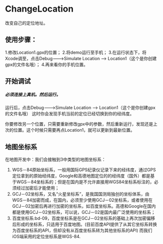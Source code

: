 # ChangeLocation
改变自己的定位地址。


## 使用步骤：
1.修改Location1.gpx的位置；
2.将demo运行至手机；
3.在运行状态下，将Xcode调至，点击Debug--->Simulate Location --> Location1（这个是你创建gpx的文件名哦）；
4.再来看你的手机位置。



## 开始调试
##### 必须连接上真机。然后运行。
运行后，点击Debug--->Simulate Location --> Location1（这个是你创建gpx的文件名哦）
这时你会发现手机当前的定位已经切换到你的经纬度。

你要修改另一个位置，只需要重新修改gpx中的参数，然后重新运行，发现还是上次的位置。这个时候只需要再点Location1，就可以更新到最新位置。


## 地图坐标系
在地图开发中：我们会接触到3中类型的地图坐标系：
1. WGS－84原始坐标系，一般用国际GPS纪录仪记录下来的经纬度，通过GPS定位拿到的原始经纬度，Google和高德地图定位的的经纬度（国外）都是基于WGS－84坐标系的；但是在国内是不允许直接用WGS84坐标系标注的，必须经过加密后才能使用；
2. GCJ－02坐标系，又名“火星坐标系”，是我国国测局独创的坐标体系，由WGS－84加密而成，在国内，必须至少使用GCJ－02坐标系，或者使用在GCJ－02加密后再进行加密的坐标系，如百度坐标系。高德和Google在国内都是使用GCJ－02坐标系，可以说，GCJ－02是国内最广泛使用的坐标系；
3. 百度坐标系:bd-09，百度坐标系是在GCJ－02坐标系的基础上再次加密偏移后形成的坐标系，只适用于百度地图。(目前百度API提供了从其它坐标系转换为百度坐标系的API，但却没有从百度坐标系转为其他坐标系的API)
而我们iOS端采用的定位坐标系是WGS-84.
